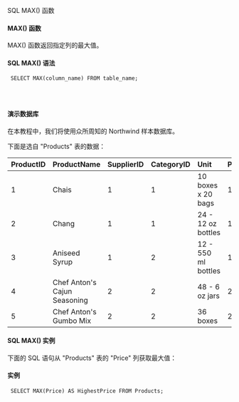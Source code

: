  SQL MAX() 函数 

#### MAX() 函数

 MAX() 函数返回指定列的最大值。

 
#### SQL MAX() 语法

 
```
 SELECT MAX(column_name) FROM table_name;




```
 



#### 演示数据库

 在本教程中，我们将使用众所周知的 Northwind 样本数据库。

 下面是选自 "Products" 表的数据：

 

|ProductID|ProductName|SupplierID|CategoryID|Unit|Price|
|:--|:--|:--|:--|:--|:--|
|1|Chais|1|1|10 boxes x 20 bags|18|
|2|Chang|1|1|24 - 12 oz bottles|19|
|3|Aniseed Syrup|1|2|12 - 550 ml bottles|10|
|4|Chef Anton's Cajun Seasoning|2|2|48 - 6 oz jars|21.35|
|5|Chef Anton's Gumbo Mix|2|2|36 boxes|25|





#### SQL MAX() 实例

 下面的 SQL 语句从 "Products" 表的 "Price" 列获取最大值：

  
#### 实例

 
```
 SELECT MAX(Price) AS HighestPrice FROM Products; 


```
 

 

